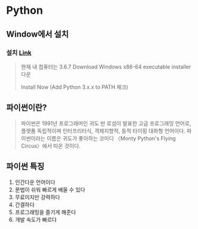 # Python

## Window에서 설치

### 설치 [Link](<https://www.python.org/>)

> 현재 내 컴퓨터는 3.6.7 Download Windows x86-64 executable installer 다운
>
> Install Now (Add Python 3.x.x to PATH 체크)

## 파이썬이란?

> 파이썬은 1991년 프로그래머인 귀도 반 로섬이 발표한 고급 프로그래밍 언어로, 플랫폼 독립적이며 인터프리터식, 객체지향적, 동적 타이핑 대화형 언어이다. 파이썬이라는 이름은 귀도가 좋아하는 코미디 〈Monty Python's Flying Circus〉에서 따온 것이다.

## 파이썬 특징

1. 인간다운 언어이다
2. 문법이 쉬워 빠르게 배울 수 있다
3. 무료이지만 강력하다
4. 간결하다
5. 프로그래밍을 즐기게 해준다
6. 개발 속도가 빠르다



